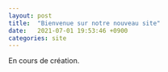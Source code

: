 ```yaml
---
layout: post
title:  "Bienvenue sur notre nouveau site"
date:   2021-07-01 19:53:46 +0900
categories: site
---
```


En cours de création.

